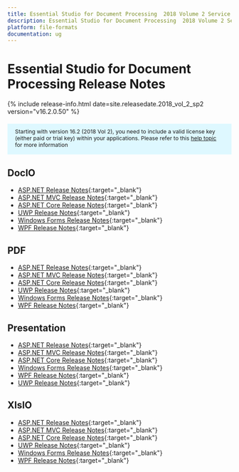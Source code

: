 ```yaml
---
title: Essential Studio for Document Processing  2018 Volume 2 Service pack 2 Release Notes
description: Essential Studio for Document Processing  2018 Volume 2 Service pack 2 Release Notes
platform: file-formats
documentation: ug
---
```


# Essential Studio for Document Processing Release Notes

{% include release-info.html date=site.releasedate.2018_vol_2_sp2  version="v16.2.0.50" %} 

<style>
#license {
    font-size: .88em!important;
margin-top: 1.5em;     margin-bottom: 1.5em;
    background-color: #def8ff;
    padding: 10px 17px 14px;
}
</style>

<div id="license">
Starting with version 16.2 (2018 Vol 2), you need to include a valid license key (either paid or trial key) within your applications. 
Please refer to this <a href="/common/essential-studio/licensing/license-key">help topic</a> for more information 
</div>



## DocIO

* [ASP.NET Release Notes](/aspnet/release-notes/v16.2.0.50#docio){:target="_blank"}
* [ASP.NET MVC Release Notes](/aspnetmvc/release-notes/v16.2.0.50#docio){:target="_blank"}
* [ASP.NET Core Release Notes](/aspnet-core/release-notes/v16.2.0.50#docio){:target="_blank"}
* [UWP Release Notes](/uwp/release-notes/v16.2.0.50#docio){:target="_blank"}
* [Windows Forms Release Notes](/windowsforms/release-notes/v16.2.0.50#docio){:target="_blank"}
* [WPF Release Notes](/wpf/release-notes/v16.2.0.50#docio){:target="_blank"}


## PDF

* [ASP.NET Release Notes](/aspnet/release-notes/v16.2.0.50#pdf){:target="_blank"}
* [ASP.NET MVC Release Notes](/aspnetmvc/release-notes/v16.2.0.50#pdf){:target="_blank"}
* [ASP.NET Core Release Notes](/aspnet-core/release-notes/v16.2.0.50#pdf){:target="_blank"}
* [UWP Release Notes](/uwp/release-notes/v16.2.0.50#pdf){:target="_blank"}
* [Windows Forms Release Notes](/windowsforms/release-notes/v16.2.0.50#pdf){:target="_blank"}
* [WPF Release Notes](/wpf/release-notes/v16.2.0.50#pdf){:target="_blank"}


## Presentation

* [ASP.NET Release Notes](/aspnet/release-notes/v16.2.0.50#presentation){:target="_blank"}
* [ASP.NET MVC Release Notes](/aspnetmvc/release-notes/v16.2.0.50#presentation){:target="_blank"}
* [ASP.NET Core Release Notes](/aspnet-core/release-notes/v16.2.0.50#presentation){:target="_blank"}
* [Windows Forms Release Notes](/windowsforms/release-notes/v16.2.0.50#presentation){:target="_blank"}
* [WPF Release Notes](/wpf/release-notes/v16.2.0.50#presentation){:target="_blank"}
* [UWP Release Notes](/uwp/release-notes/v16.2.0.50#presentation){:target="_blank"}


## XlsIO

* [ASP.NET Release Notes](/aspnet/release-notes/v16.2.0.50#xlsio){:target="_blank"}
* [ASP.NET MVC Release Notes](/aspnetmvc/release-notes/v16.2.0.50#xlsio){:target="_blank"}
* [ASP.NET Core Release Notes](/aspnet-core/release-notes/v16.2.0.50#xlsio){:target="_blank"}
* [UWP Release Notes](/uwp/release-notes/v16.2.0.50#xlsio){:target="_blank"}
* [Windows Forms Release Notes](/windowsforms/release-notes/v16.2.0.50#xlsio){:target="_blank"}
* [WPF Release Notes](/wpf/release-notes/v16.2.0.50#xlsio){:target="_blank"}
